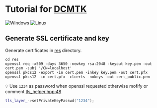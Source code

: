 # Tutorial for [DCMTK](https://dicom.offis.de/dcmtk.php.en)

![Windows](https://github.com/maidamai0/dcmtk_tutorial/actions/workflows/windows.yml/badge.svg)
![Linux](https://github.com/maidamai0/dcmtk_tutorial/actions/workflows/linux.yml/badge.svg)

## Generate SSL certificate and key

Generate certificates in [res](./res) directory.

```shell
cd res
openssl req -x509 -days 3650 -newkey rsa:2048 -keyout key.pem -out cert.pem -subj '/CN=localhost'
openssl pkcs12 -export -in cert.pem -inkey key.pem -out cert.pfx
openssl pkcs12 -in cert.pfx -clcerts -nokeys -out cert_public.pem
```

:bulb: Use `1234` as password when openssl requested otherwise mofify or comment [tls_helper.hpp:48](src/tls_helper.hpp)

```cpp
tls_layer_->setPrivateKeyPasswd("1234");
```
